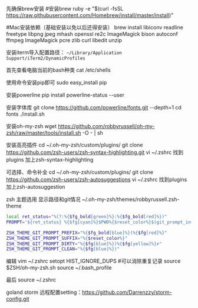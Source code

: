 先确保brew安装
#安装brew
ruby -e "$(curl -fsSL https://raw.githubusercontent.com/Homebrew/install/master/install)"

#Mac安装依赖（基础安装以免以后还得安装）
brew install libiconv readline freetype libpng jpeg mhash openssl re2c ImageMagick bison autoconf ffmpeg ImageMagick pcre zlib curl libedit unzip

安装iterm导入配置路径：
``` ~/Library/Application Support/iTerm2/DynamicProfiles ```

首先查看电脑当前的bash种类
cat /etc/shells

使用命令安装pip即可
sudo easy_install pip

安装powerline 
pip install powerline-status --user

安装字体库
git clone https://github.com/powerline/fonts.git --depth=1
cd fonts
./install.sh

安装oh-my-zsh
wget https://github.com/robbyrussell/oh-my-zsh/raw/master/tools/install.sh -O - | sh

安装高亮插件
cd ~/.oh-my-zsh/custom/plugins/
git clone https://github.com/zsh-users/zsh-syntax-highlighting.git
vi ~/.zshrc
找到plugins
加上zsh-syntax-highlighting


可选择、命令补全
cd ~/.oh-my-zsh/custom/plugins/
git clone https://github.com/zsh-users/zsh-autosuggestions
vi ~/.zshrc
找到plugins
加上zsh-autosuggestion

zsh 主题选用 显示路径和git情况
~/.oh-my-zsh/themes/robbyrussell.zsh-theme

```bash
local ret_status="%(?:%{$fg_bold[green]%}:%{$fg_bold[red]%})"
PROMPT='${ret_status} %{$fg[cyan]%}$PWD%{$reset_color%}$(git_prompt_info)'

ZSH_THEME_GIT_PROMPT_PREFIX="%{$fg_bold[blue]%}(%{$fg[red]%}"
ZSH_THEME_GIT_PROMPT_SUFFIX="%{$reset_color%}"
ZSH_THEME_GIT_PROMPT_DIRTY="%{$fg[blue]%})%{$fg[yellow]%}✗"
ZSH_THEME_GIT_PROMPT_CLEAN="%{$fg[blue]%})"

```

编辑 vim ~/.zshrc
setopt HIST_IGNORE_DUPS  #可以消除重复记录
source $ZSH/oh-my-zsh.sh
source ~/.bash_profile

最后
source ~/.zshrc

goland storm 远程配置setting：https://github.com/Darrenzzy/storm-config.git

